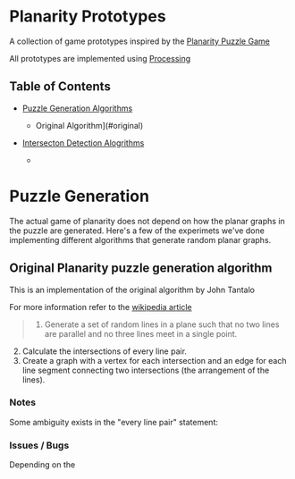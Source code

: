 # Planarity Prototypes

A collection of game prototypes inspired by the [Planarity Puzzle Game](https://en.wikipedia.org/wiki/Planarity)

All prototypes are implemented using [Processing](https://processing.org/)

## Table of Contents

* [Puzzle Generation Algorithms](#puzzle)

    * Original Algorithm](#original)

* [Intersecton Detection Alogrithms](#interesction)
    
    * 


# Puzzle Generation <a name="puzzle"></a>

The actual game of planarity does not depend on how the planar graphs in the puzzle are generated.
Here's a few of the experimets we've done implementing different algorithms that generate random planar graphs.

## Original Planarity puzzle generation algorithm <a name="original"></a>

This is an implementation of the original algorithm by John Tantalo

For more information refer to the [wikipedia article](https://en.wikipedia.org/wiki/Planarity#Puzzle_generation_algorithm)

> 1. Generate a set of random lines in a plane such that no two lines are parallel and no three lines meet in a single point.
2. Calculate the intersections of every line pair.
3. Create a graph with a vertex for each intersection and an edge for each line segment connecting two intersections (the arrangement of the lines).

### Notes
Some ambiguity exists in the "every line pair" statement:




### Issues / Bugs
Depending on the 
